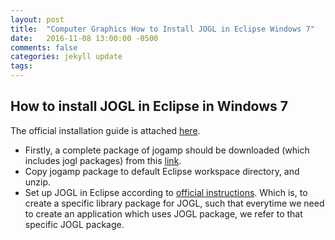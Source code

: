 ```yaml
---
layout: post
title:  "Computer Graphics How to Install JOGL in Eclipse Windows 7"
date:   2016-11-08 13:00:00 -0500
comments: false
categories: jekyll update
tags: 
---
```


## How to install JOGL in Eclipse in Windows 7
The official installation guide is attached [here](http://jogamp.org/wiki/index.php/Downloading_and_installing_JOGL).
- Firstly, a complete package of jogamp should be downloaded (which includes jogl packages) from this [link]( https://jogamp.org/deployment/jogamp-current/archive/jogamp-all-platforms.7z).
- Copy jogamp package to default Eclipse workspace directory, and unzip.
- Set up JOGL in Eclipse according to [official instructions](https://jogamp.org/wiki/index.php/Setting_up_a_JogAmp_project_in_your_favorite_IDE#Eclipse_IDE_project). Which is, to create a specific library package for JOGL, such that everytime we need to create an application which uses JOGL package, we refer to that specific JOGL package.
